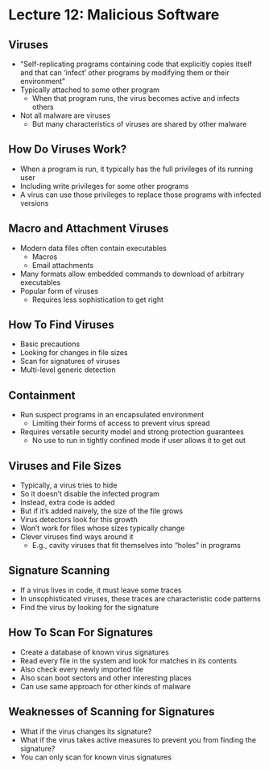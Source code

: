 # Lecture 12: Malicious Software
## Viruses
* “Self-replicating programs containing code that explicitly copies itself and that can ‘infect’ other programs by modifying them or their environment”
* Typically attached to some other program
  * When that program runs, the virus becomes active and infects others
* Not all malware are viruses
  * But many characteristics of viruses are shared by other malware
## How Do Viruses Work?
* When a program is run, it typically has the full privileges of its running user
* Including write privileges for some other programs
* A virus can use those privileges to replace those programs with infected versions
## Macro and Attachment Viruses
* Modern data files often contain executables
  * Macros
  * Email attachments
* Many formats allow embedded commands to download of arbitrary executables
* Popular form of viruses
  * Requires less sophistication to get right
## How To Find Viruses
* Basic precautions
* Looking for changes in file sizes
* Scan for signatures of viruses
* Multi-level generic detection
## Containment
* Run suspect programs in an encapsulated environment
  * Limiting their forms of access to prevent virus spread
* Requires versatile security model and strong protection guarantees
  * No use to run in tightly confined mode if user allows it to get out
## Viruses and File Sizes
* Typically, a virus tries to hide
* So it doesn’t disable the infected program
* Instead, extra code is added
* But if it’s added naively, the size of the file grows
* Virus detectors look for this growth
* Won’t work for files whose sizes typically change
* Clever viruses find ways around it
  * E.g., cavity viruses that fit themselves into “holes” in programs
## Signature Scanning
* If a virus lives in code, it must leave some traces
* In unsophisticated viruses, these traces are characteristic code patterns
* Find the virus by looking for the signature
## How To Scan For Signatures
* Create a database of known virus signatures
* Read every file in the system and look for matches in its contents
* Also check every newly imported file
* Also scan boot sectors and other interesting places
* Can use same approach for other kinds of malware
## Weaknesses of Scanning for Signatures
* What if the virus changes its signature?
* What if the virus takes active measures to prevent you from finding the signature?
* You can only scan for known virus signatures
